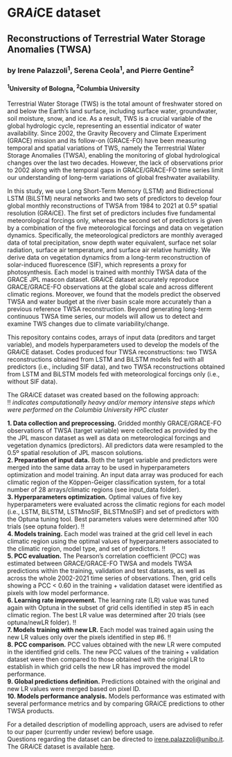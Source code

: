 # GR*Ai*CE dataset
## Reconstructions of Terrestrial Water Storage Anomalies (TWSA)

### by Irene Palazzoli<sup>1</sup>, Serena Ceola<sup>1</sup>, and Pierre Gentine<sup>2</sup>
#### <sup>1</sup>University of Bologna, <sup>2</sup>Columbia University

Terrestrial Water Storage (TWS) is the total amount of freshwater stored on and below the Earth’s land surface, including surface water, groundwater, soil moisture, snow, and ice. As a result, TWS is a crucial variable of the global hydrologic cycle, representing an essential indicator of water availability. Since 2002, the Gravity Recovery and Climate Experiment (GRACE) mission and its follow-on (GRACE-FO) have been measuring temporal and spatial variations of TWS, namely the Terrrestrial Water Storage Anomalies (TWSA), enabling the monitoring of global hydrological changes over the last two decades. However, the lack of observations prior to 2002 along with the temporal gaps in GRACE/GRACE-FO time series limit our understanding of long-term variations of global freshwater availability.

In this study, we use Long Short-Term Memory (LSTM) and Bidirectional LSTM (BiLSTM) neural networks and two sets of predictors to develop four global monthly reconstructions of TWSA from 1984 to 2021 at 0.5º spatial resolution (GR*Ai*CE). The first set of predictors includes five fundamental meteorological forcings only, whereas the second set of predictors is given by a combination of the five meteorological forcings and data on vegetation dynamics. Specifically, the meteorological predictors are monthly averaged data of total precipitation, snow depth water equivalent, surface net solar radiation, surface air temperature, and surface air relative humidity. We derive data on vegetation dynamics from a long-term reconstruction of solar-induced fluorescence (SIF), which represents a proxy for photosynthesis. Each model is trained with monthly TWSA data of the GRACE JPL mascon dataset. GR*Ai*CE dataset accurately reproduce GRACE/GRACE-FO observations at the global scale and across different climatic regions. Moreover, we found that the models predict the observed TWSA and water budget at the river basin scale more accurately than a previous reference TWSA reconstruction. Beyond generating long-term continuous TWSA time series, our models will allow us to detect and examine TWS changes due to climate variability/change.

This repository contains codes, arrays of input data (preditors and target variable), and models hyperparameters used to develop the models of the GR*Ai*CE dataset. Codes produced four TWSA reconstructions: two TWSA reconstructions obtained from LSTM and BiLSTM models fed with all predictors (i.e., including SIF data), and two TWSA reconstructions obtained from LSTM and BiLSTM models fed with meteorological forcings only (i.e., without SIF data). 

The GR*Ai*CE dataset was created based on the following approach:  
:bangbang: *indicates computationally heavy and/or memory intensive steps which were performed on the Columbia University HPC cluster*  

__1.	Data collection and preprocessing.__ Gridded monthly GRACE/GRACE-FO observations of TWSA (target variable) were collected as provided by the the JPL mascon dataset as well as data on meteorological forcings and vegetation dynamics (predictors). All predictors data were resampled to the 0.5º spatial resolution of JPL mascon solutions.  
__2.	Preparation of input data.__ Both the target variable and predictors were merged into the same data array to be used in hyperparameters optimization and model training. An input data array was produced for each climatic region of the Köppen-Geiger classification system, for a total number of 28 arrays/climatic regions (see input_data folder).  
__3.	Hyperparameters optimization.__ Optimal values of five key hyperparameters were evaluated across the climatic regions for each model (i.e., LSTM, BiLSTM, LSTMnoSIF, BiLSTMnoSIF) and set of predictors with the Optuna tuning tool. Best parameters values were determined after 100 trials (see optuna folder). :bangbang:  
__4.	Models training.__ Each model was trained at the grid cell level in each climatic region using the optimal values of hyperparameters associated to the climatic region, model type, and set of predictors. :bangbang:  
__5.	PCC evaluation.__ The Pearson’s correlation coefficient (PCC) was estimated between GRACE/GRACE-FO TWSA and models TWSA predictions within the training, validation and test datasets, as well as across the whole 2002-2021 time series of observations. Then, grid cells showing a PCC < 0.60 in the training + validation dataset were identified as pixels with low model performance.  
__6.	Learning rate improvement.__ The learning rate (LR) value was tuned again with Optuna in the subset of grid cells identified in step #5 in each climatic region. The best LR value was determined after 20 trials (see optuna/newLR folder). :bangbang:  
__7.	Models training with new LR.__ Each model was trained again using the new LR values only over the pixels identified in step #6. :bangbang:  
__8.	PCC comparison.__ PCC values obtained with the new LR were computed in the identified grid cells. The new PCC values of the training + validation dataset were then compared to those obtained with the original LR to establish in which grid cells the new LR has improved the model performance.  
__9.	Global predictions definition.__ Predictions obtained with the original and new LR values were merged based on pixel ID.  
__10.	Models performance analysis.__ Models performance was estimated with several performance metrics and by comparing GRAiCE predictions to other TWSA products.

For a detailed description of modelling approach, users are advised to refer to our paper (currently under review) before usage.  
Questions regarding the dataset can be directed to irene.palazzoli@unibo.it.  
The GR*Ai*CE dataset is available [here](https://doi.org/10.5281/zenodo.10953658).


